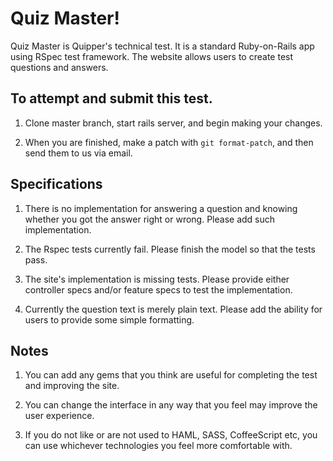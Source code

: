 # Quiz Master!

Quiz Master is Quipper's technical test. It is a standard Ruby-on-Rails app using RSpec test framework. The website allows users to create test questions and answers.


## To attempt and submit this test.

1. Clone master branch, start rails server, and begin making your changes.

2. When you are finished, make a patch with `git format-patch`, and then send them to us via email. 

## Specifications

1. There is no implementation for answering a question and knowing whether you got the answer right or wrong. Please add such implementation.

2. The Rspec tests currently fail. Please finish the model so that the tests pass.

3. The site's implementation is missing tests. Please provide either controller specs and/or feature specs to test the implementation.

4. Currently the question text is merely plain text. Please add the ability for users to provide some simple formatting.


## Notes

1. You can add any gems that you think are useful for completing the test and improving the site.

2. You can change the interface in any way that you feel may improve the user experience.

3. If you do not like or are not used to HAML, SASS, CoffeeScript etc, you can use whichever technologies you feel more comfortable with.
